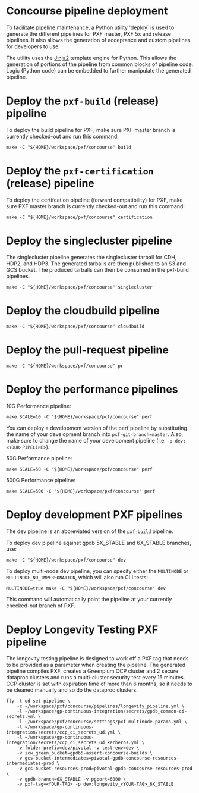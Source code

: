 # Concourse pipeline deployment
To facilitate pipeline maintenance, a Python utility 'deploy`
is used to generate the different pipelines for PXF master,
PXF 5x and release pipelines. It also allows the generation
of acceptance and custom pipelines for developers to use.

The utility uses the [Jinja2](http://jinja.pocoo.org/) template
engine for Python. This allows the generation of portions of the
pipeline from common blocks of pipeline code. Logic (Python code) can
be embedded to further manipulate the generated pipeline.

# Deploy the `pxf-build` (release) pipeline

To deploy the build pipeline for PXF, make sure PXF master branch is currently checked-out and run this command:

```shell script
make -C "${HOME}/workspace/pxf/concourse" build
```

# Deploy the `pxf-certification` (release) pipeline

To deploy the certifcation pipeline (forward compatibility) for PXF, make sure PXF master branch is currently checked-out and run this command:

```shell script
make -C "${HOME}/workspace/pxf/concourse" certification
```

# Deploy the singlecluster pipeline

The singlecluster pipeline generates the singlecluster tarball for CDH, HDP2,
and HDP3. The generated tarballs are then published to an S3 and GCS bucket.
The produced tarballs can then be consumed in the pxf-build pipelines.

```shell script
make -C "${HOME}/workspace/pxf/concourse" singlecluster
```

# Deploy the cloudbuild pipeline

```shell script
make -C "${HOME}/workspace/pxf/concourse" cloudbuild
```

# Deploy the pull-request pipeline

```shell script
make -C "${HOME}/workspace/pxf/concourse" pr
```

# Deploy the performance pipelines

10G Performance pipeline:

```shell script
make SCALE=10 -C "${HOME}/workspace/pxf/concourse" perf
```

You can deploy a development version of the perf pipeline by substituting the name
of your development branch into `pxf-git-branch=master`. Also, make sure to change
the name of your development pipeline (i.e. `-p dev:<YOUR-PIPELINE>`).

50G Performance pipeline:

```shell script
make SCALE=50 -C "${HOME}/workspace/pxf/concourse" perf
```

500G Performance pipeline:

```shell script
make SCALE=500 -C "${HOME}/workspace/pxf/concourse" perf
```

# Deploy development PXF pipelines

The dev pipeline is an abbreviated version of the `pxf-build` pipeline.

To deploy dev pipeline against gpdb 5X_STABLE and 6X_STABLE branches, use:

```shell
make -C "${HOME}/workspace/pxf/concourse" dev
```

To deploy multi-node dev pipeline, you can specify either the `MULTINODE` or
`MULTINODE_NO_IMPERSONATION`, which will also run CLI tests:

```shell
MULTINODE=true make -C "${HOME}/workspace/pxf/concourse" dev
```

This command will automatically point the pipeline at your currently checked-out branch of PXF.

# Deploy Longevity Testing PXF pipeline
The longevity testing pipeline is designed to work off a PXF tag that needs to be provided as a parameter when
creating the pipeline. The generated pipeline compiles PXF, creates a Greenplum CCP cluster and 2 secure dataproc clusters
and runs a multi-cluster security test every 15 minutes. CCP cluster is set with expiration time of more than 6 months, so
it needs to be cleaned manually and so do the dataproc clusters.

```shell
fly -t ud set-pipeline \
    -c ~/workspace/pxf/concourse/pipelines/longevity_pipeline.yml \
    -l ~/workspace/gp-continuous-integration/secrets/gpdb_common-ci-secrets.yml \
    -l ~/workspace/pxf/concourse/settings/pxf-multinode-params.yml \
    -l ~/workspace/gp-continuous-integration/secrets/ccp_ci_secrets_ud.yml \
    -l ~/workspace/gp-continuous-integration/secrets/ccp_ci_secrets_ud_kerberos.yml \
    -v folder-prefix=dev/pivotal -v test-env=dev \
    -v icw_green_bucket=gpdb5-assert-concourse-builds \
    -v gcs-bucket-intermediates=pivotal-gpdb-concourse-resources-intermediates-prod \
    -v gcs-bucket-resources-prod=pivotal-gpdb-concourse-resources-prod \
    -v gpdb-branch=6X_STABLE -v pgport=6000 \
    -v pxf-tag=<YOUR-TAG> -p dev:longevity_<YOUR-TAG>_6X_STABLE
```
